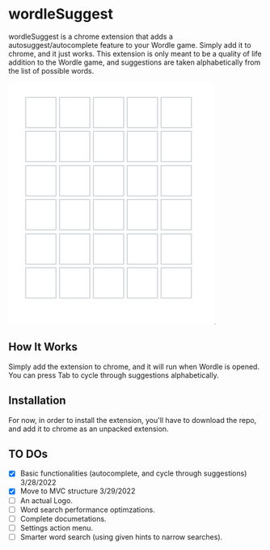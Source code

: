 # wordleSuggest
wordleSuggest is a chrome extension that adds a autosuggest/autocomplete feature to your Wordle game. Simply add it to chrome,
and it just works. This extension is only meant to be a quality of life addition to the Wordle game, and suggestions
are taken alphabetically from the list of possible words.

![wordleSugges demo](./demo/demo.gif)

## How It Works
Simply add the extension to chrome, and it will run when Wordle is opened. You can press Tab to cycle through
suggestions alphabetically.

## Installation
For now, in order to install the extension, you'll have to download the repo, and add it to chrome as an unpacked extension.

## TO DOs
- [x] Basic functionalities (autocomplete, and cycle through suggestions) 3/28/2022
- [x] Move to MVC structure 3/29/2022
- [ ] An actual Logo.
- [ ] Word search performance optimzations.
- [ ] Complete documetations.
- [ ] Settings action menu.
- [ ] Smarter word search (using given hints to narrow searches).
